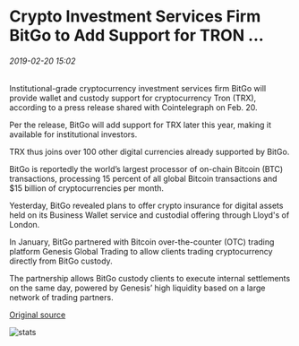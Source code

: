 # Crypto Investment Services Firm BitGo to Add Support for TRON ...

###### 2019-02-20 15:02

Institutional-grade cryptocurrency investment services firm BitGo will provide wallet and custody support for cryptocurrency Tron (TRX), according to a press release shared with Cointelegraph on Feb. 20.

Per the release, BitGo will add support for TRX later this year, making it available for institutional investors.

TRX thus joins over 100 other digital currencies already supported by BitGo.

BitGo is reportedly the world’s largest processor of on-chain Bitcoin (BTC) transactions, processing 15 percent of all global Bitcoin transactions and $15 billion of cryptocurrencies per month.

Yesterday, BitGo revealed plans to offer crypto insurance for digital assets held on its Business Wallet service and custodial offering through Lloyd's of London.

In January, BitGo partnered with Bitcoin over-the-counter (OTC) trading platform Genesis Global Trading to allow clients trading cryptocurrency directly from BitGo custody.

The partnership allows BitGo custody clients to execute internal settlements on the same day, powered by Genesis’ high liquidity based on a large network of trading partners.

[Original source](https://cointelegraph.com/news/crypto-investment-services-firm-bitgo-to-add-support-for-tron)

![stats](https://c.statcounter.com/11760860/0/a89fa40b/1/ "stats")